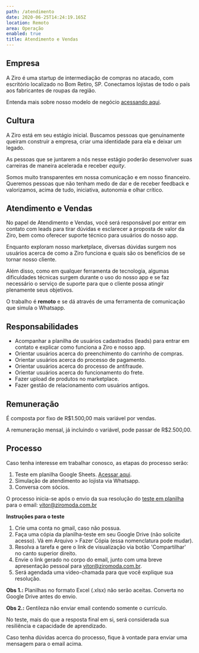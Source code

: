```yaml
---
path: /atendimento
date: 2020-06-25T14:24:19.165Z
location: Remoto
area: Operação
enabled: true
title: Atendimento e Vendas
---
```

## Empresa

A Ziro é uma startup de intermediação de compras no atacado, com escritório localizado no Bom Retiro, SP. Conectamos lojistas de todo o país aos fabricantes de roupas da região.

Entenda mais sobre nosso modelo de negócio <a href='https://bit.ly/2Bs6SjE' target='_blank'>acessando aqui</a>.

## Cultura

A Ziro está em seu estágio inicial. Buscamos pessoas que genuinamente queiram construir a empresa, criar uma identidade para ela e deixar um legado.

As pessoas que se juntarem a nós nesse estágio poderão desenvolver suas carreiras de maneira acelerada e receber _equity_.

Somos muito transparentes em nossa comunicação e em nosso financeiro. Queremos pessoas que não tenham medo de dar e de receber feedback e valorizamos, acima de tudo, iniciativa, autonomia e olhar crítico.

## Atendimento e Vendas

No papel de Atendimento e Vendas, você será responsável por entrar em contato com leads para tirar dúvidas e esclarecer a proposta de valor da Ziro, bem como oferecer suporte técnico para usuários do nosso app.

Enquanto exploram nosso marketplace, diversas dúvidas surgem nos usuários acerca de como a Ziro funciona e quais são os benefícios de se tornar nosso cliente.

Além disso, como em qualquer ferramenta de tecnologia, algumas dificuldades técnicas surgem durante o uso do nosso app e se faz necessário o serviço de suporte para que o cliente possa atingir plenamente seus objetivos.

O trabalho é **remoto** e se dá através de uma ferramenta de comunicação que simula o Whatsapp.

## Responsabilidades

* Acompanhar a planilha de usuários cadastrados (leads) para entrar em contato e explicar como funciona a Ziro e nosso app.
* Orientar usuários acerca do preenchimento do carrinho de compras.
* Orientar usuários acerca do processo de pagamento.
* Orientar usuários acerca do processo de antifraude.
* Orientar usuários acerca do funcionamento do frete.
* Fazer upload de produtos no marketplace.
* Fazer gestão de relacionamento com usuários antigos.

## Remuneração

É composta por fixo de R$1.500,00 mais variável por vendas.

A remuneração mensal, já incluindo o variável, pode passar de R$2.500,00.

## Processo

Caso tenha interesse em trabalhar conosco, as etapas do processo serão:

1. Teste em planilha Google Sheets. <a href='http://bit.ly/teste-assessoria' target='_blank'>Acessar aqui</a>.
2. Simulação de atendimento ao lojista via Whatsapp.
3. Conversa com sócios.

O processo inicia-se após o envio da sua resolução do <a href='http://bit.ly/teste-assessoria' target='_blank'>teste em planilha</a> para o email: vitor@ziromoda.com.br

**Instruções para o teste**

1. Crie uma conta no gmail, caso não possua.
2. Faça uma cópia da planilha-teste em seu Google Drive (não solicite acesso). Vá em Arquivo > Fazer Cópia (essa nomenclatura pode mudar).
3. Resolva a tarefa e gere o link de visualização via botão 'Compartilhar' no canto superior direito.
4. Envie o link gerado no corpo do email, junto com uma breve apresentação pessoal para vitor@ziromoda.com.br.
5. Será agendada uma video-chamada para que você explique sua resolução.

**Obs 1.:** Planilhas no formato Excel (.xlsx) não serão aceitas. Converta no Google Drive antes do envio.

**Obs 2.:** Gentileza não enviar email contendo somente o currículo.

No teste, mais do que a resposta final em si, será considerada sua resiliência e capacidade de aprendizado.

Caso tenha dúvidas acerca do processo, fique à vontade para enviar uma mensagem para o email acima.
